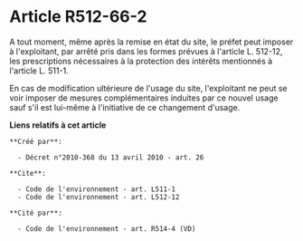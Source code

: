 # Article R512-66-2

A tout moment, même après la remise en état du site, le préfet peut imposer à l'exploitant, par arrêté pris dans les formes
prévues à l'article L. 512-12, les prescriptions nécessaires à la protection des intérêts mentionnés à l'article L. 511-1.

En cas de modification ultérieure de l'usage du site, l'exploitant ne peut se voir imposer de mesures complémentaires
induites par ce nouvel usage sauf s'il est lui-même à l'initiative de ce changement d'usage.

**Liens relatifs à cet article**

	**Créé par**:

	  - Décret n°2010-368 du 13 avril 2010 - art. 26

	**Cite**:

	  - Code de l'environnement - art. L511-1
	  - Code de l'environnement - art. L512-12

	**Cité par**:

	  - Code de l'environnement - art. R514-4 (VD)
